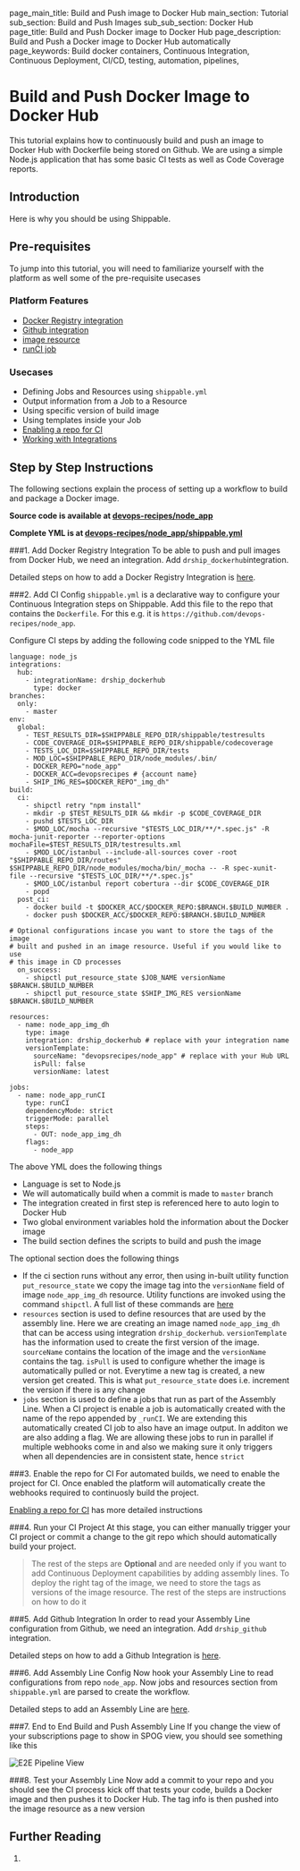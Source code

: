page_main_title: Build and Push image to Docker Hub
main_section: Tutorial
sub_section: Build and Push Images
sub_sub_section: Docker Hub
page_title: Build and Push Docker image to Docker Hub
page_description: Build and Push a Docker image to Docker Hub automatically
page_keywords: Build docker containers, Continuous Integration, Continuous Deployment, CI/CD, testing, automation, pipelines, 

# Build and Push Docker Image to Docker Hub
This tutorial explains how to continuously build and push an image to Docker Hub with Dockerfile being stored on Github. We are using a simple Node.js application that has some basic CI tests as well as Code Coverage reports. 

## Introduction

Here is why you should be using Shippable. 

## Pre-requisites
To jump into this tutorial, you will need to familiarize yourself with the platform as well some of the pre-requisite usecases

### Platform Features
* [Docker Registry integration](/platform/integration/dockerRegistryLogin)
* [Github integration](/platform/integration/github)
* [image resource](/platform/workflow/resource/image)
* [runCI job](/platform/workflow/job/runci)

### Usecases
* Defining Jobs and Resources using `shippable.yml`
* Output information from a Job to a Resource
* Using specific version of build image
* Using templates inside your Job
* [Enabling a repo for CI](ci/enable-project/)
* [Working with Integrations](platform/tutorial/howto-crud-integration)

## Step by Step Instructions
The following sections explain the process of setting up a workflow to build and package a Docker image. 

**Source code is available at [devops-recipes/node_app](https://github.com/devops-recipes/node_app)**

**Complete YML is at [devops-recipes/node_app/shippable.yml](https://raw.githubusercontent.com/devops-recipes/node_app/master/shippable.yml)**

###1. Add Docker Registry Integration
To be able to push and pull images from Docker Hub, we need an integration. Add `drship_dockerhub`integration.

Detailed steps on how to add a Docker Registry Integration is [here](/platform/integration/dockerRegistryLogin/#adding-account-integration).

###2. Add CI Config
`shippable.yml` is a declarative way to configure your Continuous Integration steps on Shippable. Add this file to the repo that contains the `Dockerfile`. For this e.g. it is `https://github.com/devops-recipes/node_app`.

Configure CI steps by adding the following code snipped to the YML file

```
language: node_js
integrations:
  hub:
    - integrationName: drship_dockerhub
      type: docker
branches:
  only:
    - master
env:
  global:
    - TEST_RESULTS_DIR=$SHIPPABLE_REPO_DIR/shippable/testresults
    - CODE_COVERAGE_DIR=$SHIPPABLE_REPO_DIR/shippable/codecoverage
    - TESTS_LOC_DIR=$SHIPPABLE_REPO_DIR/tests
    - MOD_LOC=$SHIPPABLE_REPO_DIR/node_modules/.bin/
    - DOCKER_REPO="node_app"
    - DOCKER_ACC=devopsrecipes # {account name}
    - SHIP_IMG_RES=$DOCKER_REPO"_img_dh"
build:
  ci:
    - shipctl retry "npm install"
    - mkdir -p $TEST_RESULTS_DIR && mkdir -p $CODE_COVERAGE_DIR
    - pushd $TESTS_LOC_DIR
    - $MOD_LOC/mocha --recursive "$TESTS_LOC_DIR/**/*.spec.js" -R mocha-junit-reporter --reporter-options mochaFile=$TEST_RESULTS_DIR/testresults.xml
    - $MOD_LOC/istanbul --include-all-sources cover -root "$SHIPPABLE_REPO_DIR/routes" $SHIPPABLE_REPO_DIR/node_modules/mocha/bin/_mocha -- -R spec-xunit-file --recursive "$TESTS_LOC_DIR/**/*.spec.js"
    - $MOD_LOC/istanbul report cobertura --dir $CODE_COVERAGE_DIR
    - popd
  post_ci:
    - docker build -t $DOCKER_ACC/$DOCKER_REPO:$BRANCH.$BUILD_NUMBER .
    - docker push $DOCKER_ACC/$DOCKER_REPO:$BRANCH.$BUILD_NUMBER

# Optional configurations incase you want to store the tags of the image
# built and pushed in an image resource. Useful if you would like to use
# this image in CD processes
  on_success:
    - shipctl put_resource_state $JOB_NAME versionName $BRANCH.$BUILD_NUMBER
    - shipctl put_resource_state $SHIP_IMG_RES versionName $BRANCH.$BUILD_NUMBER

resources:
  - name: node_app_img_dh
    type: image
    integration: drship_dockerhub # replace with your integration name
    versionTemplate:
      sourceName: "devopsrecipes/node_app" # replace with your Hub URL
      isPull: false
      versionName: latest

jobs:
  - name: node_app_runCI
    type: runCI
    dependencyMode: strict
    triggerMode: parallel
    steps:
      - OUT: node_app_img_dh
    flags:
      - node_app
```

The above YML does the following things

* Language is set to Node.js
* We will automatically build when a commit is made to `master` branch
* The integration created in first step is referenced here to auto login to Docker Hub
* Two global environment variables hold the information about the Docker image
* The build section defines the scripts to build and push the image

The optional section does the following things

* If the ci section runs without any error, then using in-built utility function `put_resource_state` we copy the image tag into the `versionName` field of image `node_app_img_dh` resource. Utility functions are invoked using the command `shipctl`. A full list of these commands are [here](platform/tutorial/using-shipctl)
* `resources` section is used to define resources that are used by the assembly line. Here we are creating an image named `node_app_img_dh` that can be access using integration `drship_dockerhub`. `versionTemplate` has the information used to create the first version of the image. `sourceName` contains the location of the image and the  `versionName` contains the tag. `isPull` is used to configure whether the image is automatically pulled or not. Everytime a new tag is created, a new version get created. This is what `put_resource_state` does i.e. increment the version if there is any change
* `jobs` section is used to define a jobs that run as part of the Assembly Line. When a CI project is enable a job is automatically created with the name of the repo appended by `_runCI`. We are extending this automatically created CI job to also have an image output. In additon we are also adding a flag. We are allowing these jobs to run in parallel if multiple webhooks come in and also we making sure it only triggers when all dependencies are in consistent state, hence `strict`

###3. Enable the repo for CI
For automated builds, we need to enable the project for CI. Once enabled the platform will automatically create the webhooks required to continuosly build the project. 

[Enabling a repo for CI](ci/enable-project/) has more detailed instructions

###4. Run your CI Project
At this stage, you can either manually trigger your CI project or commit a change to the git repo which should automatically build your project.


> The rest of the steps are **Optional** and are needed only if you want to add Continuous Deployment capabilities by adding assembly lines. To deploy the right tag of the image, we need to store the tags as versions of the image resource. The rest of the steps are instructions on how to do it

###5. Add Github Integration
In order to read your Assembly Line configuration from Github, we need an integration. Add `drship_github` integration.

Detailed steps on how to add a Github Integration is [here](/platform/integration/github/#adding-account-integration).

###6. Add Assembly Line Config
Now hook your Assembly Line to read configurations from repo `node_app`. Now jobs and resources section from `shippable.yml` are parsed to create the workflow. 

Detailed steps to add an Assembly Line are [here](deploy/configuration/).

###7. End to End Build and Push Assembly Line
If you change the view of your subscriptions page to show in SPOG view, you should see something like this

<img src="/images/tutorial/build-push-docker-image-fig4.png" alt="E2E Pipeline View">

###8. Test your Assembly Line
Now add a commit to your repo and you should see the CI process kick off that tests your code, builds a Docker image and then pushes it to Docker Hub. The tag info is then pushed into the image resource as a new version

## Further Reading
1.	
